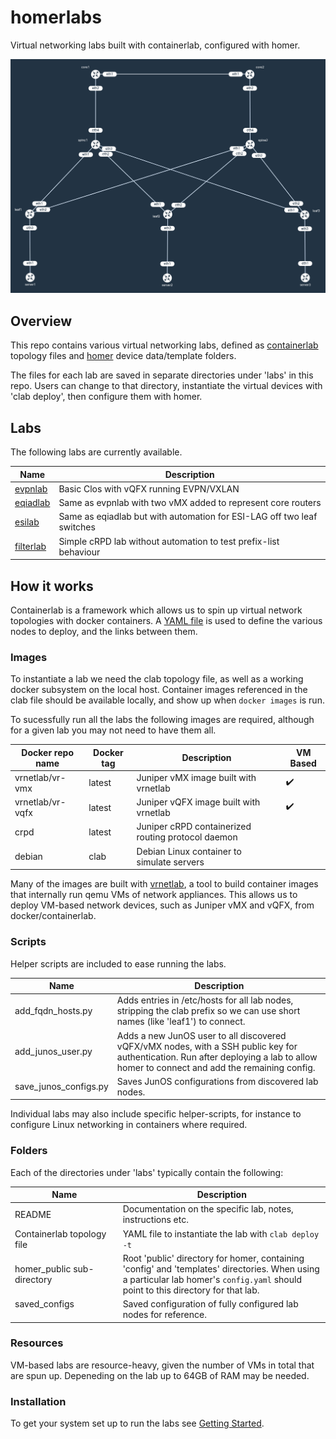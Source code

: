 # homerlabs
Virtual networking labs built with containerlab, configured with homer.

![example topolgy diagram](https://github.com/topranks/homerlabs/raw/main/diagram.png)

## Overview

This repo contains various virtual networking labs, defined as [containerlab](https://containerlab.srlinux.dev/) topology files and  [homer](https://doc.wikimedia.org/homer/master/introduction.html) device data/template folders.

The files for each lab are saved in separate directories under 'labs' in this repo.  Users can change to that directory, instantiate the virtual devices with 'clab deploy', then configure them with homer.

## Labs

The following labs are currently available.

|Name|Description|
|----|-----------|
|[evpnlab](labs/evpnlab/README.md)|Basic Clos with vQFX running EVPN/VXLAN|
|[eqiadlab](labs/eqiadlab/README.md)|Same as evpnlab with two vMX added to represent core routers|
|[esilab](labs/esilab/README.md)|Same as eqiadlab but with automation for ESI-LAG off two leaf switches|
|[filterlab](labs/filterlab/README.md)|Simple cRPD lab without automation to test prefix-list behaviour|

## How it works

Containerlab is a framework which allows us to spin up virtual network topologies with docker containers.  A [YAML file](https://containerlab.dev/manual/topo-def-file/) is used to define the various nodes to deploy, and the links between them.

### Images

To instantiate a lab we need the clab topology file, as well as a working docker subsystem on the local host.  Container images referenced in the clab file should be available locally, and show up when `docker images` is run.

To sucessfully run all the labs the following images are required, although for a given lab you may not need to have them all.

|Docker repo name|Docker tag|Description|VM Based|
|----------------|----------|-----------|--------|
|vrnetlab/vr-vmx | latest   | Juniper vMX image built with vrnetlab |:heavy_check_mark:|
|vrnetlab/vr-vqfx| latest   | Juniper vQFX image built with vrnetlab |:heavy_check_mark:|
|crpd| latest | Juniper cRPD containerized routing protocol daemon | |
|debian|clab | Debian Linux container to simulate servers | |

Many of the images are built with [vrnetlab](https://containerlab.dev/manual/vrnetlab/), a tool to build container images that internally run qemu VMs of network appliances.  This allows us to deploy VM-based network devices, such as Juniper vMX and vQFX, from docker/containerlab.

### Scripts

Helper scripts are included to ease running the labs.

|Name|Description|
|----|-----------|
|add_fqdn_hosts.py|Adds entries in /etc/hosts for all lab nodes, stripping the clab prefix so we can use short names (like 'leaf1') to connect.|
|add_junos_user.py|Adds a new JunOS user to all discovered vQFX/vMX nodes, with a SSH public key for authentication.  Run after deploying a lab to allow homer to connect and add the remaining config.|
|save_junos_configs.py|Saves JunOS configurations from discovered lab nodes.|

Individual labs may also include specific helper-scripts, for instance to configure Linux networking in containers where required.

### Folders

Each of the directories under 'labs' typically contain the following:

|Name|Description|
|----|-----------|
|README|Documentation on the specific lab, notes, instructions etc.|
|Containerlab topology file|YAML file to instantiate the lab with `clab deploy -t`|
|homer_public sub-directory|Root 'public' directory for homer, containing 'config' and 'templates' directories.  When using a particular lab homer's `config.yaml` should point to this directory for that lab.|
|saved_configs<img width=300/>|Saved configuration of fully configured lab nodes for reference.|


### Resources

VM-based labs are resource-heavy, given the number of VMs in total that are spun up.  Depeneding on the lab up to 64GB of RAM may be needed.  

### Installation

To get your system set up to run the labs see [Getting Started](getting_started.md).
